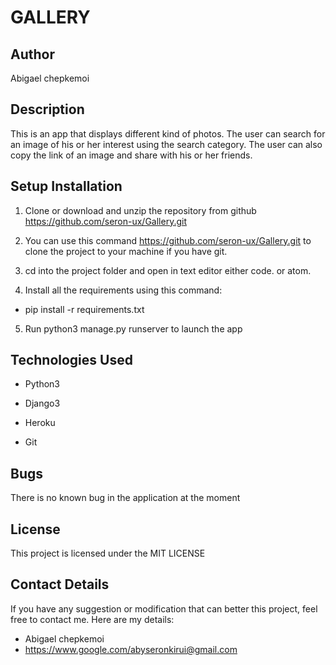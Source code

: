 # GALLERY 

## Author

Abigael chepkemoi

## Description

This is an app that displays different kind of photos. The user can search for an image of his or her interest using the  search category. The user can also copy the link of an image and share with his or her friends.


## Setup Installation

1. Clone or download and unzip the repository from github
https://github.com/seron-ux/Gallery.git

2. You can use this command https://github.com/seron-ux/Gallery.git to clone the project to your machine if you have git.

3. cd into the project folder and open in text editor either code. or atom.

4. Install all the requirements using this command:

- pip install -r requirements.txt

5. Run python3 manage.py runserver to launch the app

## Technologies Used

- Python3

- Django3

- Heroku

- Git

## Bugs

There is no known bug in the application at the moment



## License

This project is licensed under the MIT LICENSE

## Contact Details

If you have any suggestion or modification that can better this project, feel free to contact me. Here are my details:

- Abigael chepkemoi
- <https://www.google.com/abyseronkirui@gmail.com>